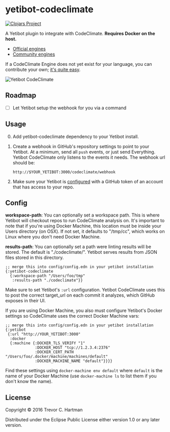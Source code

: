 # yetibot-codeclimate

[![Clojars Project](https://img.shields.io/clojars/v/yetibot-codeclimate.svg)](https://clojars.org/yetibot-codeclimate)

A Yetibot plugin to integrate with CodeClimate. **Requires Docker on the host.**

- [Official engines](https://docs.codeclimate.com/docs/list-of-engines)
- [Community engines](https://github.com/codeclimate-community)

If a CodeClimate Engine does not yet exist for your language, you can contribute
your own; [it's quite easy](http://blog.codeclimate.com/blog/2015/07/07/build-your-own-codeclimate-engine/).

![Yetibot CodeClimate](https://dl.dropboxusercontent.com/u/113427/yetibot-codeclimate-demo.png)

## Roadmap

- [ ] Let Yetibot setup the webhook for you via a command

## Usage

0. Add yetibot-codeclimate dependency to your Yetibot install.

0. Create a webhook in GitHub's repository settings to point to your Yetibot. At
   a minimum, send all `push` events, or just send Everything. Yetibot
   CodeClimate only listens to the events it needs. The webhook url should be:

   ```
   http://$YOUR_YETIBOT:3000/codeclimate/webhook
   ```

0. Make sure your Yetibot is
   [configured](https://github.com/devth/yetibot/blob/33803bdf159c33fcfbfb55dd13a74963163a3fee/config/config-sample.edn#L49-L53)
   with a GitHub token of an account that has access to your repo.

## Config

**workspace-path**: You can optionally set a workspace path. This is where
Yetibot will checkout repos to run CodeClimate analysis on. It's important to
note that if you're using Docker Machine, this location must be inside your
Users directory (on OSX). If not set, it defaults to "/tmp/cc", which works on
Linux where you don't need Docker Machine.

**results-path**: You can optionally set a path were linting results will be
stored.  The default is "./codeclimate/". Yetibot serves results from JSON files
stored in this directory.

```edn
;; merge this into config/config.edn in your yetibot installation
{:yetibot-codeclimate
  {:workspace-path "/Users/foo/tmp"
   :results-path "./codeclimate"}}
```

Make sure to set Yetibot's `:url` configuration. Yetibot CodeClimate uses this
to post the correct target_url on each commit it analyzes, which GitHub exposes
in their UI.

If you are using Docker Machine, you also must configure Yetibot's Docker
settings so CodeClimate uses the correct Docker Machine vars:

```edn
;; merge this into config/config.edn in your yetibot installation
{:yetibot
 {:url "http://YOUR_YETIBOT:3000"
  :docker
  {:machine {:DOCKER_TLS_VERIFY "1"
             :DOCKER_HOST "tcp://1.2.3.4:2376"
             :DOCKER_CERT_PATH "/Users/foo/.docker/machine/machines/default"
             :DOCKER_MACHINE_NAME "default"}}}}
```

Find these settings using `docker-machine env default` where `default` is the
name of your Docker Machine (use `docker-machine ls` to list them if you don't
know the name).

## License

Copyright © 2016 Trevor C. Hartman

Distributed under the Eclipse Public License either version 1.0 or any later
version.
